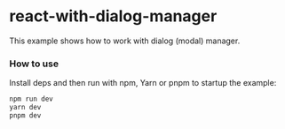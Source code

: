 # react-with-dialog-manager

This example shows how to work with dialog (modal) manager.

### How to use

Install deps and then run with npm, Yarn or pnpm to startup the example:

```bash
npm run dev
yarn dev
pnpm dev
```
